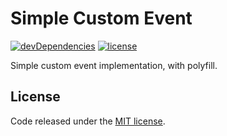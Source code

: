# Simple Custom Event

[![devDependencies](https://flat.badgen.net/david/dev/cichy380/simple-custom-event)](https://david-dm.org/cichy380/simple-custom-event?type=dev)
[![license](https://flat.badgen.net/github/license/cichy380/simple-custom-event)](https://github.com/cichy380/simple-custom-event/blob/master/LICENSE.md)

Simple custom event implementation, with polyfill.

## License

Code released under the [MIT license](https://github.com/cichy380/html-starter-bs4-webpack/blob/master/LICENSE.md).
